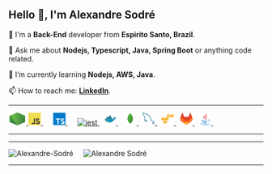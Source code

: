 ## Hello 👋, I'm Alexandre Sodré

👦 I'm a **Back-End** developer from **Espirito Santo, Brazil**.

💬 Ask me about **Nodejs, Typescript, Java, Spring Boot** or anything code related.

🌱 I’m currently learning **Nodejs, AWS, Java**.

📫 How to reach me: **[LinkedIn](https://www.linkedin.com/in/alexandre-cortines-sodré/)**.

---

<a href="https://nodejs.org" title="Node.JS" target="_blank"> <img src="https://raw.githubusercontent.com/devicons/devicon/master/icons/nodejs/nodejs-original.svg" alt="nodejs" width="35" height="25"/> </a>
<a href="https://developer.mozilla.org/en-US/docs/Web/JavaScript" title="JavaScript" target="_blank"> <img src="https://raw.githubusercontent.com/devicons/devicon/master/icons/javascript/javascript-original.svg" alt="javascript" width="25" height="25"/> </a>&nbsp;&nbsp;&nbsp;&nbsp;
<a href="https://www.typescriptlang.org/" title="TypeScript" target="_blank"> <img src="https://raw.githubusercontent.com/devicons/devicon/master/icons/typescript/typescript-original.svg" alt="typescript" width="25" height="25"/> </a>&nbsp;&nbsp;&nbsp;&nbsp;
<a href="https://jestjs.io" title="Jest" target="_blank"> <img src="https://www.vectorlogo.zone/logos/jestjsio/jestjsio-icon.svg" alt="jest" width="25" height="25"/> </a>&nbsp;
<a href="https://www.docker.com/" title="Docker" target="_blank"> <img src="https://raw.githubusercontent.com/devicons/devicon/master/icons/docker/docker-original.svg" alt="docker" width="25" height="25"/> </a>&nbsp;&nbsp;
<a href="https://www.mongodb.com/" title="MongoDB" target="_blank"> <img src="https://raw.githubusercontent.com/devicons/devicon/master/icons/mongodb/mongodb-original.svg" alt="mongodb" width="25" height="25"/> </a>&nbsp;
<a href="https://www.mysql.com/" title="MySQL" target="_blank"> <img src="https://raw.githubusercontent.com/devicons/devicon/master/icons/mysql/mysql-original.svg" alt="mysql" width="25" height="25"/> </a>&nbsp;
<a href="https://aws.amazon.com/" title="Aws" target="_blank"> <img src="https://raw.githubusercontent.com/devicons/devicon/master/icons/amazonwebservices/amazonwebservices-original.svg" alt="aws" width="25" height="25"/> </a>&nbsp;
<a href="https://docs.gitlab.com/" title="GitLab" target="_blank"> <img src="https://raw.githubusercontent.com/devicons/devicon/master/icons/gitlab/gitlab-original.svg" alt="gitlab" width="25" height="25"/> </a>&nbsp;
<a href="https://www.java.com/" title="Java" target="_blank"> <img src="https://raw.githubusercontent.com/devicons/devicon/master/icons/java/java-original.svg" alt="gitlab" width="25" height="25"/> </a>&nbsp;

---

---

<img height="165" src="https://github-readme-stats.vercel.app/api/top-langs?username=AlexSodreDev&show_icons=true&locale=en&layout=compact&theme=react&hide_border=true" alt="Alexandre-Sodré" />&nbsp;&nbsp;&nbsp;&nbsp;
<img height="165" src="https://github-readme-stats.vercel.app/api?username=AlexSodreDev&show_icons=true&locale=en&theme=react&hide_border=true" alt="Alexandre Sodré" />

---
